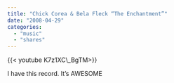 ```yaml
---
title: "Chick Corea & Bela Fleck “The Enchantment”"
date: "2008-04-29"
categories:
  - "music"
  - "shares"
---
```


<div style="width: 70vw;">{{< youtube K7z1XC\_BgTM>}}</div>

I have this record. It’s AWESOME
